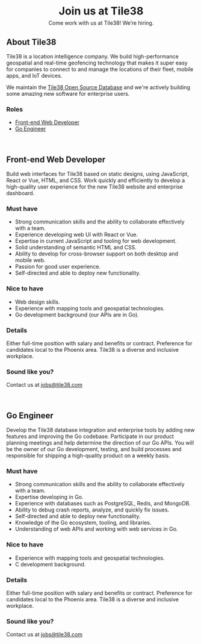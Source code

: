 <!-- 
layout: index.html
title:  Jobs - Tile38
class:  jobs
-->

<div style="text-align: center">
<h1 style="margin-bottom: 6px">Join us at Tile38</h1>
<div>Come work with us at Tile38! We’re hiring.</div>
</div>


## About Tile38

Tile38 is a location intelligence company. We build high-performance geospatial and real-time geofencing technology that makes it super easy for companies to connect to and manage the locations of their fleet, mobile apps, and IoT devices.

We maintain the <a href="https://github.com/tidwall/tile38">Tile38 Open Source Database</a> and we're actively building some amazing new software for enterprise users.

### Roles

- [Front-end Web Developer](#front-end-web-developer)
- [Go Engineer](#go-engineer)

<div><br></div>

<a name="front-end-web-developer"></a>
## Front-end Web Developer

Build web interfaces for Tile38 based on static designs, using JavaScript, React or Vue, HTML, and CSS. Work quickly and efficiently to develop a high-quality user experience for the new Tile38 website and enterprise dashboard. 

### Must have

- Strong communication skills and the ability to collaborate effectively with a team.
- Experience developing web UI with React or Vue.
- Expertise in current JavaScript and tooling for web development.
- Solid understanding of semantic HTML and CSS.
- Ability to develop for cross-browser support on both desktop and mobile web.
- Passion for good user experience.
- Self-directed and able to deploy new functionality.

### Nice to have

- Web design skills.
- Experience with mapping tools and geospatial technologies.
- Go development background (our APIs are in Go).

### Details

Either full-time position with salary and benefits or contract. Preference for candidates local to the Phoenix area. Tile38 is a diverse and inclusive workplace.

### Sound like you?

Contact us at <a href="mailto:jobs@tile38.com">jobs@tile38.com</a>


<div><br></div>

<a name="senior-go-engineer"></a>
## Go Engineer

Develop the Tile38 database integration and enterprise tools by adding new features and improving the Go codebase. Participate in our product planning meetings and help determine the direction of our Go APIs. You will be the owner of our Go development, testing, and build processes and responsible for shipping a high-quality product on a weekly basis.

### Must have

- Strong communication skills and the ability to collaborate effectively with a team.
- Expertise developing in Go.
- Experience with databases such as PostgreSQL, Redis, and MongoDB.
- Ability to debug crash reports, analyze, and quickly fix issues.
- Self-directed and able to deploy new functionality.
- Knowledge of the Go ecosystem, tooling, and libraries.
- Understanding of web APIs and working with web services in Go.

### Nice to have

- Experience with mapping tools and geospatial technologies.
- C development background.

### Details

Either full-time position with salary and benefits or contract. Preference for candidates local to the Phoenix area. Tile38 is a diverse and inclusive workplace.


### Sound like you?

Contact us at <a href="mailto:jobs@tile38.com">jobs@tile38.com</a>

